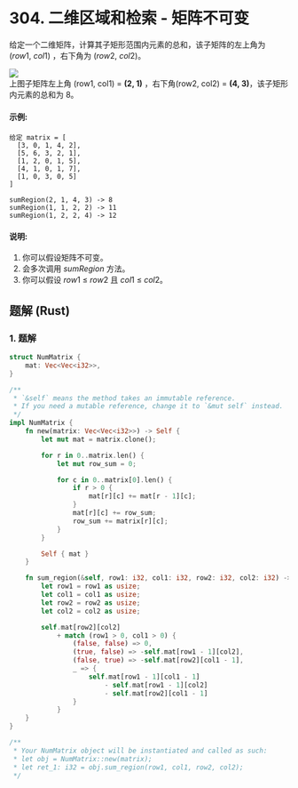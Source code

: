 # 304. 二维区域和检索 - 矩阵不可变
给定一个二维矩阵，计算其子矩形范围内元素的总和，该子矩阵的左上角为 (*row*1, *col*1) ，右下角为 (*row*2, *col*2)。

![](https://assets.leetcode-cn.com/aliyun-lc-upload/images/304.png)<br>
上图子矩阵左上角 (row1, col1) = **(2, 1)** ，右下角(row2, col2) = **(4, 3)**，该子矩形内元素的总和为 8。

#### 示例:
```
给定 matrix = [
  [3, 0, 1, 4, 2],
  [5, 6, 3, 2, 1],
  [1, 2, 0, 1, 5],
  [4, 1, 0, 1, 7],
  [1, 0, 3, 0, 5]
]

sumRegion(2, 1, 4, 3) -> 8
sumRegion(1, 1, 2, 2) -> 11
sumRegion(1, 2, 2, 4) -> 12
```

#### 说明:
1. 你可以假设矩阵不可变。
2. 会多次调用 *sumRegion* 方法。
3. 你可以假设 *row*1 ≤ *row*2 且 *col*1 ≤ *col*2。

## 题解 (Rust)

### 1. 题解
```Rust
struct NumMatrix {
    mat: Vec<Vec<i32>>,
}

/**
 * `&self` means the method takes an immutable reference.
 * If you need a mutable reference, change it to `&mut self` instead.
 */
impl NumMatrix {
    fn new(matrix: Vec<Vec<i32>>) -> Self {
        let mut mat = matrix.clone();

        for r in 0..matrix.len() {
            let mut row_sum = 0;

            for c in 0..matrix[0].len() {
                if r > 0 {
                    mat[r][c] += mat[r - 1][c];
                }
                mat[r][c] += row_sum;
                row_sum += matrix[r][c];
            }
        }

        Self { mat }
    }

    fn sum_region(&self, row1: i32, col1: i32, row2: i32, col2: i32) -> i32 {
        let row1 = row1 as usize;
        let col1 = col1 as usize;
        let row2 = row2 as usize;
        let col2 = col2 as usize;

        self.mat[row2][col2]
            + match (row1 > 0, col1 > 0) {
                (false, false) => 0,
                (true, false) => -self.mat[row1 - 1][col2],
                (false, true) => -self.mat[row2][col1 - 1],
                _ => {
                    self.mat[row1 - 1][col1 - 1]
                        - self.mat[row1 - 1][col2]
                        - self.mat[row2][col1 - 1]
                }
            }
    }
}

/**
 * Your NumMatrix object will be instantiated and called as such:
 * let obj = NumMatrix::new(matrix);
 * let ret_1: i32 = obj.sum_region(row1, col1, row2, col2);
 */
```

